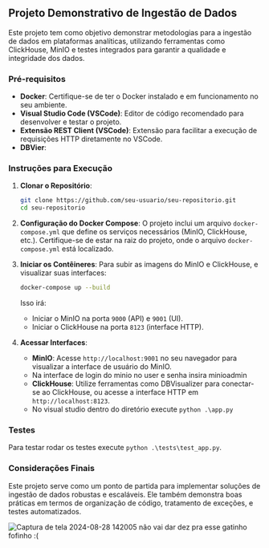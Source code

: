 ## Projeto Demonstrativo de Ingestão de Dados

Este projeto tem como objetivo demonstrar metodologias para a ingestão de dados em plataformas analíticas, utilizando ferramentas como ClickHouse, MinIO e testes integrados para garantir a qualidade e integridade dos dados.

### Pré-requisitos

- **Docker**: Certifique-se de ter o Docker instalado e em funcionamento no seu ambiente.
- **Visual Studio Code (VSCode)**: Editor de código recomendado para desenvolver e testar o projeto.
- **Extensão REST Client (VSCode)**: Extensão para facilitar a execução de requisições HTTP diretamente no VSCode.
- **DBVier**:

### Instruções para Execução

1. **Clonar o Repositório**:
   ```bash
   git clone https://github.com/seu-usuario/seu-repositorio.git
   cd seu-repositorio
   ```

2. **Configuração do Docker Compose**:
   O projeto inclui um arquivo `docker-compose.yml` que define os serviços necessários (MinIO, ClickHouse, etc.). Certifique-se de estar na raiz do projeto, onde o arquivo `docker-compose.yml` está localizado.

3. **Iniciar os Contêineres**:
   Para subir as imagens do MinIO e ClickHouse, e visualizar suas interfaces:
   ```bash
   docker-compose up --build
   ```

   Isso irá:
   - Iniciar o MinIO na porta `9000` (API) e `9001` (UI).
   - Iniciar o ClickHouse na porta `8123` (interface HTTP).

4. **Acessar Interfaces**:
   - **MinIO**: Acesse `http://localhost:9001` no seu navegador para visualizar a interface de usuário do MinIO.
   - Na interface de login do minio no user e senha insira minioadmin
   - **ClickHouse**: Utilize ferramentas como DBVisualizer para conectar-se ao ClickHouse, ou acesse a interface HTTP em `http://localhost:8123`.
   - No visual studio dentro do diretório execute `python .\app.py`

### Testes

Para testar rodar os testes execute `python .\tests\test_app.py`.


### Considerações Finais

Este projeto serve como um ponto de partida para implementar soluções de ingestão de dados robustas e escaláveis. Ele também demonstra boas práticas em termos de organização de código, tratamento de exceções, e testes automatizados.

![Captura de tela 2024-08-28 142005](https://github.com/user-attachments/assets/cf6c0d6d-ac11-4241-8347-b6fcb1697a4c)
não vai dar dez pra esse gatinho fofinho :(
